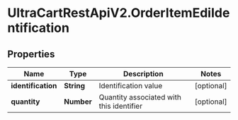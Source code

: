 # UltraCartRestApiV2.OrderItemEdiIdentification

## Properties
Name | Type | Description | Notes
------------ | ------------- | ------------- | -------------
**identification** | **String** | Identification value | [optional] 
**quantity** | **Number** | Quantity associated with this identifier | [optional] 


